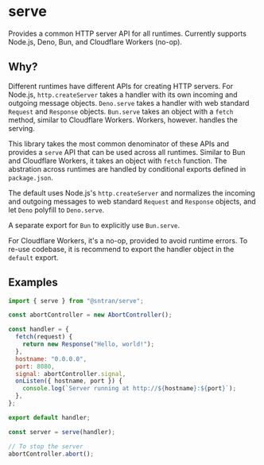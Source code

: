 # serve

Provides a common HTTP server API for all runtimes. Currently supports Node.js,
Deno, Bun, and Cloudflare Workers (no-op).

## Why?

Different runtimes have different APIs for creating HTTP servers. For Node.js,
`http.createServer` takes a handler with its own incoming and outgoing message
objects. `Deno.serve` takes a handler with web standard `Request` and `Response`
objects. `Bun.serve` takes an object with a `fetch` method, similar to
Cloudflare Workers. Workers, however. handles the serving.

This library takes the most common denominator of these APIs and provides a
`serve` API that can be used across all runtimes. Similar to Bun and Cloudflare
Workers, it takes an object with `fetch` function. The abstration across
runtimes are handled by conditional exports defined in `package.json`.

The default uses Node.js's `http.createServer` and normalizes the incoming and
outgoing messages to web standard `Request` and `Response` objects, and let
`Deno` polyfill to `Deno.serve`.

A separate export for `Bun` to explicitly use `Bun.serve`.

For Cloudflare Workers, it's a no-op, provided to avoid runtime errors. To
re-use codebase, it is recommend to export the handler object in the `default`
export.

## Examples

```js
import { serve } from "@sntran/serve";

const abortController = new AbortController();

const handler = {
  fetch(request) {
    return new Response("Hello, world!");
  },
  hostname: "0.0.0.0",
  port: 8080,
  signal: abortController.signal,
  onListen({ hostname, port }) {
    console.log(`Server running at http://${hostname}:${port}`);
  },
};

export default handler;

const server = serve(handler);

// To stop the server
abortController.abort();
```
